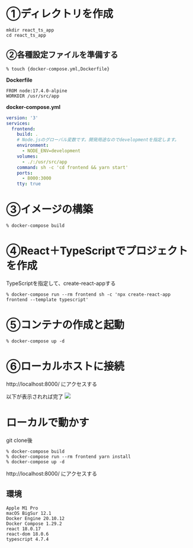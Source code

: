# ①ディレクトリを作成

```
mkdir react_ts_app
cd react_ts_app
```

## ②各種設定ファイルを準備する

```
% touch {docker-compose.yml,Dockerfile}
```

**Dockerfile**
```yml:Dockerfile
FROM node:17.4.0-alpine
WORKDIR /usr/src/app
```

**docker-compose.yml**
```yml:docker-compose.yml
version: '3'
services:
  frontend:
    build: .
    # Node.jsのグローバル変数です。開発用途なのでdevelopmentを指定します。
    environment:
      - NODE_ENV=development
    volumes:
      - ./:/usr/src/app
    command: sh -c 'cd frontend && yarn start'
    ports:
      - 8000:3000
    tty: true
```

# ③イメージの構築
```
% docker-compose build
```

# ④React＋TypeScriptでプロジェクトを作成

TypeScriptを指定して、create-react-appする

```
% docker-compose run --rm frontend sh -c 'npx create-react-app frontend --template typescript'
```

# ⑤コンテナの作成と起動

```
% docker-compose up -d
```

# ⑥ローカルホストに接続

http://localhost:8000/ にアクセスする

以下が表示されれば完了
![](https://storage.googleapis.com/zenn-user-upload/673b42e5a48a-20220820.png)


# ローカルで動かす

git clone後

```
% docker-compose build
% docker-compose run --rm frontend yarn install
% docker-compose up -d
````

http://localhost:8000/ にアクセスする


## 環境

```
Apple M1 Pro
macOS BigSur 12.1
Docker Engine 20.10.12
Docker Compose 1.29.2
react 18.0.17
react-dom 18.0.6
typescript 4.7.4
```
